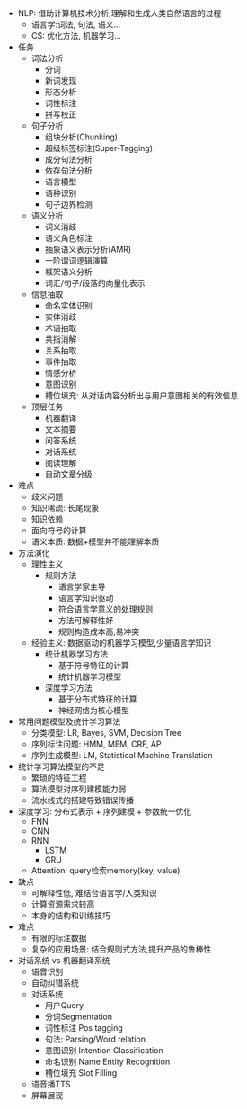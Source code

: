 - NLP: 借助计算机技术分析,理解和生成人类自然语言的过程
    - 语言学:词法, 句法, 语义...
    - CS: 优化方法, 机器学习...
- 任务
    - 词法分析
        - 分词
        - 新词发现
        - 形态分析
        - 词性标注
        - 拼写校正
    - 句子分析
        - 组块分析(Chunking)
        - 超级标签标注(Super-Tagging)
        - 成分句法分析
        - 依存句法分析
        - 语言模型
        - 语种识别
        - 句子边界检测
    - 语义分析
        - 词义消歧
        - 语义角色标注
        - 抽象语义表示分析(AMR)
        - 一阶谓词逻辑演算
        - 框架语义分析
        - 词汇/句子/段落的向量化表示
    - 信息抽取
        - 命名实体识别
        - 实体消歧
        - 术语抽取
        - 共指消解
        - 关系抽取
        - 事件抽取
        - 情感分析
        - 意图识别
        - 槽位填充: 从对话内容分析出与用户意图相关的有效信息
    - 顶层任务
        - 机器翻译
        - 文本摘要
        - 问答系统
        - 对话系统
        - 阅读理解
        - 自动文章分级
- 难点
    - 歧义问题
    - 知识稀疏: 长尾现象
    - 知识依赖
    - 面向符号的计算
    - 语义本质: 数据+模型并不能理解本质
- 方法演化
    - 理性主义
        - 规则方法
            - 语言学家主导
            - 语言学知识驱动
            - 符合语言学意义的处理规则
            - 方法可解释性好
            - 规则构造成本高,易冲突
    - 经验主义: 数据驱动的机器学习模型,少量语言学知识
        - 统计机器学习方法
            - 基于符号特征的计算
            - 统计机器学习模型
        - 深度学习方法
            - 基于分布式特征的计算
            - 神经网络为核心模型
- 常用问题模型及统计学习算法
    - 分类模型: LR, Bayes, SVM, Decision Tree
    - 序列标注问题: HMM, MEM, CRF, AP
    - 序列生成模型: LM, Statistical Machine Translation
- 统计学习算法模型的不足
    - 繁琐的特征工程
    - 算法模型对序列建模能力弱
    - 流水线式的搭建导致错误传播
- 深度学习: 分布式表示 + 序列建模 + 参数统一优化
    - FNN
    - CNN
    - RNN
        - LSTM
        - GRU
    - Attention: query检索memory(key, value)
- 缺点
    - 可解释性低, 难结合语言学/人类知识
    - 计算资源需求较高
    - 本身的结构和训练技巧
- 难点
    - 有限的标注数据
    - 复杂的应用场景: 结合规则式方法,提升产品的鲁棒性
- 对话系统 vs 机器翻译系统
    - 语音识别
    - 自动纠错系统
    - 对话系统
        - 用户Query
        - 分词Segmentation
        - 词性标注 Pos tagging
        - 句法: Parsing/Word relation
        - 意图识别 Intention Classification
        - 命名识别 Name Entity Recognition
        - 槽位填充 Slot Filling
    - 语音播TTS
    - 屏幕展现